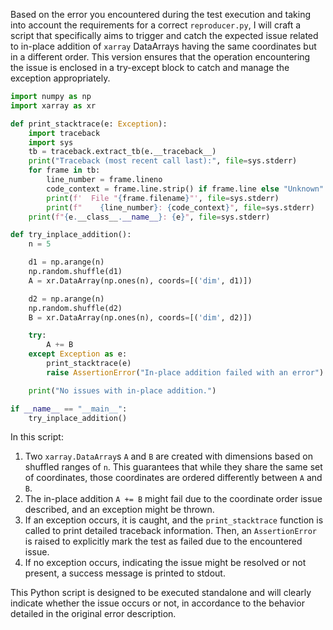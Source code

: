 Based on the error you encountered during the test execution and taking into account the requirements for a correct `reproducer.py`, I will craft a script that specifically aims to trigger and catch the expected issue related to in-place addition of `xarray` DataArrays having the same coordinates but in a different order. This version ensures that the operation encountering the issue is enclosed in a try-except block to catch and manage the exception appropriately.

```python
import numpy as np
import xarray as xr

def print_stacktrace(e: Exception):
    import traceback
    import sys
    tb = traceback.extract_tb(e.__traceback__)
    print("Traceback (most recent call last):", file=sys.stderr)
    for frame in tb:
        line_number = frame.lineno
        code_context = frame.line.strip() if frame.line else "Unknown"
        print(f'  File "{frame.filename}"', file=sys.stderr)
        print(f"    {line_number}: {code_context}", file=sys.stderr)
    print(f"{e.__class__.__name__}: {e}", file=sys.stderr)

def try_inplace_addition():
    n = 5

    d1 = np.arange(n)
    np.random.shuffle(d1)
    A = xr.DataArray(np.ones(n), coords=[('dim', d1)])

    d2 = np.arange(n)
    np.random.shuffle(d2)
    B = xr.DataArray(np.ones(n), coords=[('dim', d2)])

    try:
        A += B
    except Exception as e:
        print_stacktrace(e)
        raise AssertionError("In-place addition failed with an error") from e

    print("No issues with in-place addition.")

if __name__ == "__main__":
    try_inplace_addition()
```

In this script:

1. Two `xarray.DataArray`s `A` and `B` are created with dimensions based on shuffled ranges of `n`. This guarantees that while they share the same set of coordinates, those coordinates are ordered differently between `A` and `B`.
2. The in-place addition `A += B` might fail due to the coordinate order issue described, and an exception might be thrown.
3. If an exception occurs, it is caught, and the `print_stacktrace` function is called to print detailed traceback information. Then, an `AssertionError` is raised to explicitly mark the test as failed due to the encountered issue.
4. If no exception occurs, indicating the issue might be resolved or not present, a success message is printed to stdout.

This Python script is designed to be executed standalone and will clearly indicate whether the issue occurs or not, in accordance to the behavior detailed in the original error description.